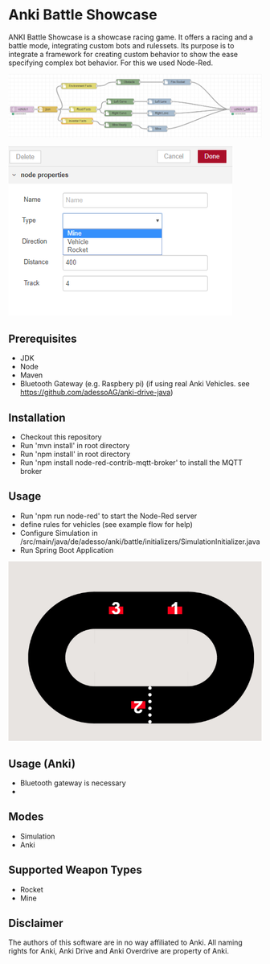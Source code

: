 # Anki Battle Showcase
ANKI Battle Showcase is a showcase racing game.
It offers a racing and a battle mode, integrating custom bots and rulessets.
Its purpose is to integrate a framework for creating custom behavior to show the ease specifying complex bot behavior.
For this we used Node-Red.

![Node-Red Integration](/doc/node-red.PNG)

![Node-Red Interaction](/doc/node-red-interaction.PNG)
## Prerequisites
* JDK
* Node
* Maven
* Bluetooth Gateway (e.g. Raspbery pi) (if using real Anki Vehicles. see https://github.com/adessoAG/anki-drive-java)

## Installation
* Checkout this repository
* Run 'mvn install' in root directory
* Run 'npm install' in root directory
* Run 'npm install node-red-contrib-mqtt-broker' to install the MQTT broker
## Usage
* Run 'npm run node-red' to start the Node-Red server
* define rules for vehicles (see example flow for help)
* Configure Simulation in /src/main/java/de/adesso/anki/battle/initializers/SimulationInitializer.java
* Run Spring Boot Application

![Anki](/doc/anki-showcase.PNG)
## Usage (Anki)
* Bluetooth gateway is necessary
*


## Modes
* Simulation
* Anki

## Supported Weapon Types
* Rocket
* Mine

## Disclaimer
The authors of this software are in no way affiliated to Anki. All naming rights for Anki, Anki Drive and Anki Overdrive are property of Anki.
